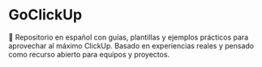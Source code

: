 # GoClickUp
📌 Repositorio en español con guías, plantillas y ejemplos prácticos para aprovechar al máximo ClickUp. Basado en experiencias reales y pensado como recurso abierto para equipos y proyectos.
